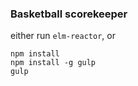 ### Basketball scorekeeper


either run `elm-reactor`, or

```
npm install
npm install -g gulp
gulp
```


